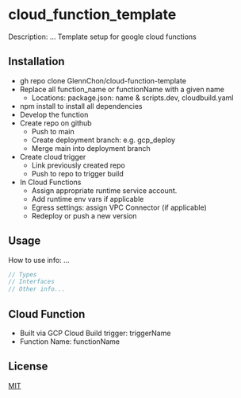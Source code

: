 # cloud_function_template

Description: ...
Template setup for google cloud functions

## Installation

- gh repo clone GlennChon/cloud-function-template
- Replace all function_name or functionName with a given name
    - Locations: package.json: name & scripts.dev, cloudbuild.yaml
- npm install to install all dependencies
- Develop the function
- Create repo on github
    - Push to main
    - Create deployment branch: e.g. gcp_deploy
    - Merge main into deployment branch
- Create cloud trigger
    - Link previously created repo
    - Push to repo to trigger build
- In Cloud Functions
    - Assign appropriate runtime service account.
    - Add runtime env vars if applicable
    - Egress settings: assign VPC Connector (if applicable)
    - Redeploy or push a new version

## Usage

How to use info: ...

```javascript
// Types
// Interfaces
// Other info...

```

## Cloud Function

- Built via GCP Cloud Build trigger: triggerName
- Function Name: functionName

## License

[MIT](https://choosealicense.com/licenses/mit/)


